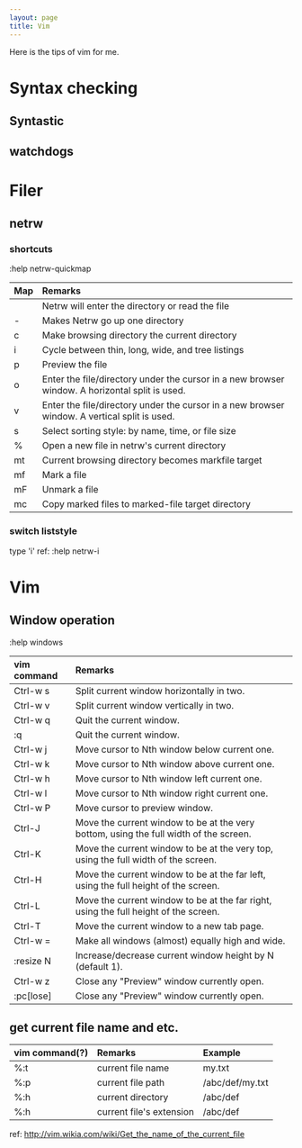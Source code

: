 ```yaml
---
layout: page
title: Vim
---
```


Here is the tips of vim for me.

# Syntax checking
## Syntastic
## watchdogs

# Filer
## netrw
### shortcuts
:help netrw-quickmap

| Map     | Remarks                                                                                         |
|:--------|:------------------------------------------------------------------------------------------------|
| <CR>    | Netrw will enter the directory or read the file                                                 |
| -       | Makes Netrw go up one directory                                                                 |
| c       | Make browsing directory the current directory                                                   |
| i       | Cycle between thin, long, wide, and tree listings                                               |
| p       | Preview the file                                                                                |
| o       | Enter the file/directory under the cursor in a new browser window. A horizontal split is used.  |
| v       | Enter the file/directory under the cursor in a new browser window. A vertical split is used.    |
| s       | Select sorting style: by name, time, or file size                                               |
| %       | Open a new file in netrw's current directory                                                    |
| mt      | Current browsing directory becomes markfile target                                              |
| mf      | Mark a file                                                                                     |
| mF      | Unmark a file                                                                                   |
| mc      | Copy marked files to marked-file target directory                                               |

### switch liststyle
type 'i'
ref: :help netrw-i

# Vim
## Window operation
:help windows

| vim command | Remarks                                                                               |
|:------------|:--------------------------------------------------------------------------------------|
| Ctrl-w s    | Split current window horizontally in two.                                             |
| Ctrl-w v    | Split current window vertically in two.                                               |
| Ctrl-w q    | Quit the current window.                                                              |
| :q          | Quit the current window.                                                              |
| Ctrl-w j    | Move cursor to Nth window below current one.                                          |
| Ctrl-w k    | Move cursor to Nth window above current one.                                          |
| Ctrl-w h    | Move cursor to Nth window left current one.                                           |
| Ctrl-w l    | Move cursor to Nth window right current one.                                          |
| Ctrl-w P    | Move cursor to preview window.                                                        |
| Ctrl-J      | Move the current window to be at the very bottom, using the full width of the screen. |
| Ctrl-K      | Move the current window to be at the very top, using the full width of the screen.    |
| Ctrl-H      | Move the current window to be at the far left, using the full height of the screen.   |
| Ctrl-L      | Move the current window to be at the far right, using the full height of the screen.  |
| Ctrl-T      | Move the current window to a new tab page.                                            |
| Ctrl-w =    | Make all windows (almost) equally high and wide.                                      |
| :resize N   | Increase/decrease current window height by N (default 1).                             |
| Ctrl-w z    | Close any "Preview" window currently open.                                            |
| :pc[lose]   | Close any "Preview" window currently open.                                            |

## get current file name and etc.
| vim command(?) | Remarks                    | Example          |
|:---------------|:---------------------------|:-----------------|
| %:t            | current file name          | my.txt           |
| %:p            | current file path          | /abc/def/my.txt  |
| %:h            | current directory          | /abc/def         |
| %:h            | current file's extension   | /abc/def         |

ref: http://vim.wikia.com/wiki/Get_the_name_of_the_current_file

